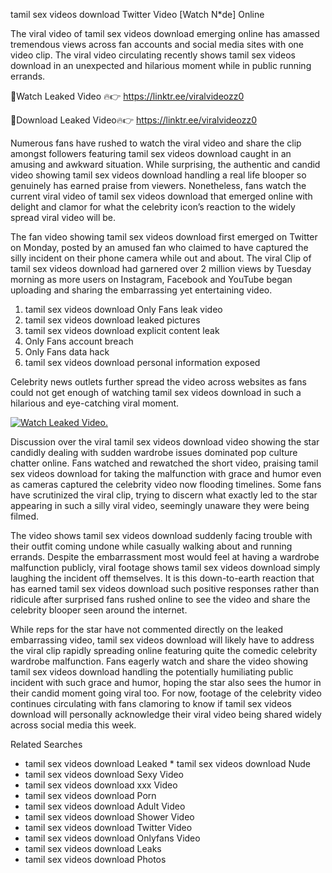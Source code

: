﻿tamil sex videos download Twitter Video [Watch N*de] Online

The viral video of ﻿tamil sex videos download emerging online has amassed tremendous views across fan accounts and social media sites with one video clip. The viral video circulating recently shows ﻿tamil sex videos download in an unexpected and hilarious moment while in public running errands. 

🔴Watch Leaked Video 🔥👉  https://linktr.ee/viralvideozz0 

🔴Download Leaked Video🔥👉  https://linktr.ee/viralvideozz0 

Numerous fans have rushed to watch the viral video and share the clip amongst followers featuring ﻿tamil sex videos download caught in an amusing and awkward situation. While surprising, the authentic and candid video showing ﻿tamil sex videos download handling a real life blooper so genuinely has earned praise from viewers. Nonetheless, fans watch the current viral video of ﻿tamil sex videos download that emerged online with delight and clamor for what the celebrity icon’s reaction to the widely spread viral video will be.

The fan video showing ﻿tamil sex videos download first emerged on Twitter on Monday, posted by an amused fan who claimed to have captured the silly incident on their phone camera while out and about. The viral Clip of ﻿tamil sex videos download had garnered over 2 million views by Tuesday morning as more users on Instagram, Facebook and YouTube began uploading and sharing the embarrassing yet entertaining video. 

1. ﻿tamil sex videos download Only Fans leak video
2. ﻿tamil sex videos download leaked pictures
3. ﻿tamil sex videos download explicit content leak
4. Only Fans account breach
5. Only Fans data hack
6. ﻿tamil sex videos download personal information exposed

Celebrity news outlets further spread the video across websites as fans could not get enough of watching ﻿tamil sex videos download in such a hilarious and eye-catching viral moment. 

[![Watch Leaked Video.](https://miro.medium.com/v2/resize:fit:828/format:webp/1*cilzJN44JGOrTw9NJCrNHA.gif "Watch Leaked Video")](https://linktr.ee/viralvideozz0)

Discussion over the viral ﻿tamil sex videos download video showing the star candidly dealing with sudden wardrobe issues dominated pop culture chatter online. Fans watched and rewatched the short video, praising ﻿tamil sex videos download for taking the malfunction with grace and humor even as cameras captured the celebrity video now flooding timelines. Some fans have scrutinized the viral clip, trying to discern what exactly led to the star appearing in such a silly viral video, seemingly unaware they were being filmed.

The video shows ﻿tamil sex videos download suddenly facing trouble with their outfit coming undone while casually walking about and running errands. Despite the embarrassment most would feel at having a wardrobe malfunction publicly, viral footage shows ﻿tamil sex videos download simply laughing the incident off themselves. It is this down-to-earth reaction that has earned ﻿tamil sex videos download such positive responses rather than ridicule after surprised fans rushed online to see the video and share the celebrity blooper seen around the internet.  

While reps for the star have not commented directly on the leaked embarrassing video, ﻿tamil sex videos download will likely have to address the viral clip rapidly spreading online featuring quite the comedic celebrity wardrobe malfunction. Fans eagerly watch and share the video showing ﻿tamil sex videos download handling the potentially humiliating public incident with such grace and humor, hoping the star also sees the humor in their candid moment going viral too. For now, footage of the celebrity video continues circulating with fans clamoring to know if ﻿tamil sex videos download will personally acknowledge their viral video being shared widely across social media this week.

Related Searches
* ﻿tamil sex videos download Leaked
﻿* tamil sex videos download Nude
* ﻿tamil sex videos download Sexy Video
* ﻿tamil sex videos download xxx Video
* ﻿tamil sex videos download Porn
* ﻿tamil sex videos download Adult Video
* ﻿tamil sex videos download Shower Video
* ﻿tamil sex videos download Twitter Video
* ﻿tamil sex videos download Onlyfans Video
* ﻿tamil sex videos download Leaks
* ﻿tamil sex videos download Photos